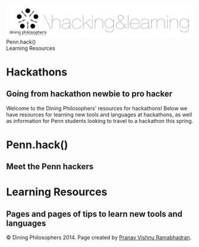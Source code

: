 <div class="hidden"><meta property="og:image" content="http://the-dining-philosophers.github.io/code-weekend/assets/img/logo.png"><link rel="shortcut icon" href="assets/images/favicon.png"><link rel="stylesheet" href="http://netdna.bootstrapcdn.com/font-awesome/4.0.3/css/font-awesome.css"><link rel="stylesheet" href='http://fonts.googleapis.com/css?family=Open+Sans:300italic,400italic,600italic,700italic,400,300,600,700' type='text/css'></div><img class="full-img" src="assets/img/logo.png"><div class="nav-items"></div><div class="nav-item" id="penn-hacking">Penn.hack()</div><div class="nav-item" id="learning-resources">Learning Resources</div></div>

Hackathons
============
Going from hackathon newbie to pro hacker
--------------------------

Welcome to the Dining Philosophers' resources for hackathons! Below we have resources for learning new tools and languages at hackathons, as well as information for Penn students looking to travel to a hackathon this spring.

Penn.hack() <a id="penn-hacking"></a>
==================================
Meet the Penn hackers
------------------------------------

Learning Resources <a id="learning-resources"></a>
==================================
Pages and pages of tips to learn new tools and languages
------------------------------------




<div class="footer"><p>&copy; Dining Philosophers 2014. Page created by <a href="http://pvrnav.com">Pranav Vishnu Ramabhadran</a>.</div>

<script src="http://code.jquery.com/jquery-1.11.0.min.js"></script>
<script src="assets/js/nav.js"></script>
<script src="assets/js/FlowType.js"></script>
<script type="text/javascript">
    $('.markdown-body').flowtype({
        minimum   : 500,
        maximum   : 1000,
        minFont   : 16,
        maxFont   : 65,
        fontRatio : 40
    });
</script>
<script>
    $(window).load(function(){
        $('.loading').fadeOut('200');
    });
</script>
